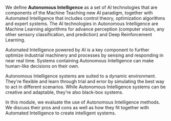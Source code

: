 We define **Autonomous Intelligence** as a set of AI technologies that are components of the Machine Teaching new AI paradigm, together with Automated Intelligence that includes control theory, optimization algorithms and expert systems. The AI technologies in Autonomous Intelligence are Machine Learning algorithms for advance perception (computer vision, any other sensory classification, and prediction) and Deep Reinforcement Learning.

Automated Intelligence powered by AI is a key component to further optimize industrial machinery and processes by sensing and responding in near real time. Systems containing Autonomous Intelligence can make human-like decisions on their own.

Autonomous Intelligence systems are suited to a dynamic environment. They're flexible and learn through trial and error by simulating the best way to act in different scenarios. While Autonomous Intelligence systems can be creative and adaptable, they're also black-box systems.

In this module, we evaluate the use of Autonomous Intelligence methods. We discuss their pros and cons as well as how they fit together with Automated Intelligence to create intelligent systems.
